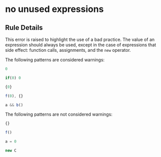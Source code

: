 # no unused expressions

## Rule Details

This error is raised to highlight the use of a bad practice. The value of an expression should always be used, except in the case of expressions that side effect: function calls, assignments, and the `new` operator.

The following patterns are considered warnings:

```js
0
```

```js
if(0) 0
```

```js
{0}
```

```js
f(0), {}
```

```js
a && b()
```

The following patterns are not considered warnings:

```js
{}
```

```js
f()
```

```js
a = 0
```

```js
new C
```
